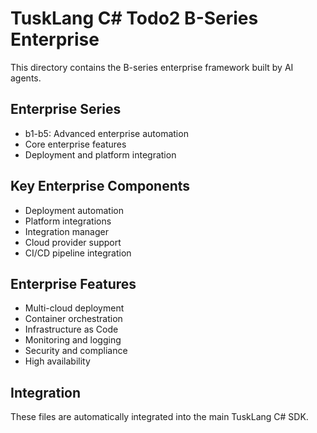 # TuskLang C# Todo2 B-Series Enterprise

This directory contains the B-series enterprise framework built by AI agents.

## Enterprise Series
- b1-b5: Advanced enterprise automation
- Core enterprise features
- Deployment and platform integration

## Key Enterprise Components
- Deployment automation
- Platform integrations
- Integration manager
- Cloud provider support
- CI/CD pipeline integration

## Enterprise Features
- Multi-cloud deployment
- Container orchestration
- Infrastructure as Code
- Monitoring and logging
- Security and compliance
- High availability

## Integration
These files are automatically integrated into the main TuskLang C# SDK.
